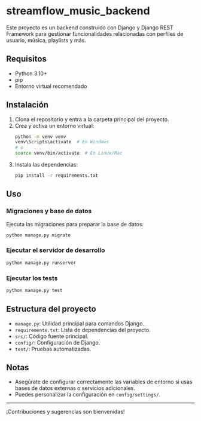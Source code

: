 # streamflow_music_backend

Este proyecto es un backend construido con Django y Django REST Framework para gestionar funcionalidades relacionadas con perfiles de usuario, música, playlists y más.

## Requisitos

- Python 3.10+
- pip
- Entorno virtual recomendado

## Instalación

1. Clona el repositorio y entra a la carpeta principal del proyecto.
2. Crea y activa un entorno virtual:
   ```bash
   python -m venv venv
   venv\Scripts\activate  # En Windows
   # o
   source venv/bin/activate  # En Linux/Mac
   ```
3. Instala las dependencias:
   ```bash
   pip install -r requirements.txt
   ```

## Uso

### Migraciones y base de datos

Ejecuta las migraciones para preparar la base de datos:
```bash
python manage.py migrate
```

### Ejecutar el servidor de desarrollo
```bash
python manage.py runserver
```

### Ejecutar los tests
```bash
python manage.py test
```

## Estructura del proyecto

- `manage.py`: Utilidad principal para comandos Django.
- `requirements.txt`: Lista de dependencias del proyecto.
- `src/`: Código fuente principal.
- `config/`: Configuración de Django.
- `test/`: Pruebas automatizadas.

## Notas
- Asegúrate de configurar correctamente las variables de entorno si usas bases de datos externas o servicios adicionales.
- Puedes personalizar la configuración en `config/settings/`.

---

¡Contribuciones y sugerencias son bienvenidas!
